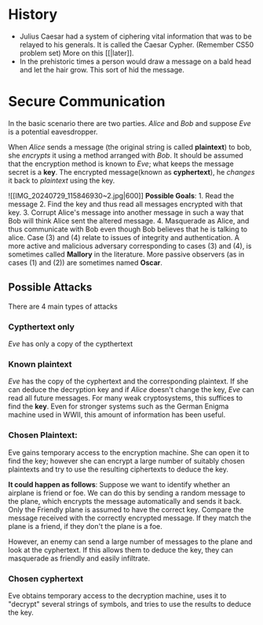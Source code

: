 # History
- Julius Caesar had a system of ciphering vital information that was to be relayed to his generals. It is called the Caesar Cypher. (Remember CS50 problem set) More on this [[|later]].
- In the prehistoric times a person would draw a message on a bald head and let the hair grow. This sort of hid the message.
# Secure Communication
In the basic scenario there are two parties. *Alice* and *Bob* and suppose *Eve* is a potential eavesdropper.

When *Alice* sends a message (the original string is called **plaintext**) to bob, she *encrypts* it using a method arranged with *Bob*. It should be assumed that the encryption method is known to *Eve*; what keeps the message secret is a **key**. The encrypted message(known as **cyphertext**), he *changes* it back to *plaintext* using the key.

![[IMG_20240729_115846930~2.jpg|600]]
**Possible Goals**:
	1. Read the message
	2. Find the key and thus read all messages encrypted with that key.
	3. Corrupt Alice's message into another message in such a way that Bob will think Alice sent the altered message.
	4. Masquerade as Alice, and thus communicate with Bob even though Bob believes that he is talking to alice.
Case (3) and (4) relate to issues of integrity and authentication.
A more active and malicious adversary corresponding to cases (3) and (4), is sometimes called **Mallory** in the literature.
More passive observers (as in cases (1) and (2)) are sometimes named **Oscar**.

## Possible Attacks
There are 4 main types of attacks

### Cypthertext only
*Eve* has only a copy of the cypthertext

### Known plaintext
*Eve* has the copy of the cyphertext and the corresponding plaintext. If she can deduce the decryption key and if *Alice* doesn't change the key, *Eve* can read all future messages.
For many weak cryptosystems, this suffices to find the **key**. Even for stronger systems such as the German Enigma machine used in WWII, this amount of information has been useful.

### Chosen Plaintext:
Eve gains temporary access to the encryption machine. She can open it to find the key; however she can encrypt a large number of suitably chosen plaintexts and try to use the resulting ciphertexts to deduce the key.

**It could happen as follows**:
Suppose we want to identify whether an airplane is friend or foe. We can do this by sending a random message to the plane, which encrypts the message automatically and sends it back. Only the Friendly plane is assumed to have the correct key. Compare the message received with the correctly encrypted message. If they match the plane is a friend, if they don't the plane is a foe. 

However, an enemy can send a large number of messages to the plane and look at the cyphertext. If this allows them to deduce the key, they can masquerade as friendly and easily infiltrate.
### Chosen cyphertext
Eve obtains temporary access to the decryption machine, uses it to "decrypt" several strings of symbols, and tries to use the results to deduce the key.
